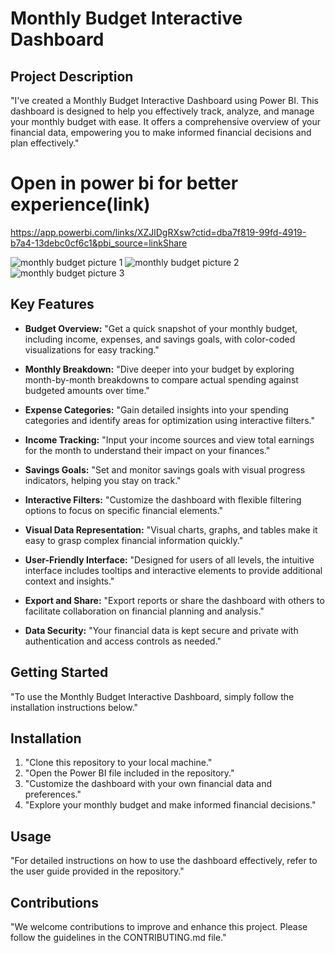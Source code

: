 # Monthly Budget Interactive Dashboard

## Project Description

"I've created a Monthly Budget Interactive Dashboard using Power BI. This dashboard is designed to help you effectively track, analyze, and manage your monthly budget with ease. It offers a comprehensive overview of your financial data, empowering you to make informed financial decisions and plan effectively."
# Open in power bi for better experience(link)
https://app.powerbi.com/links/XZJlDgRXsw?ctid=dba7f819-99fd-4919-b7a4-13debc0cf6c1&pbi_source=linkShare

![monthly budget picture 1](https://github.com/Umarashid/monthly_budget/assets/134784083/6190ca83-f058-45bd-83bd-7408676c1565)
![monthly budget picture 2](https://github.com/Umarashid/monthly_budget/assets/134784083/06501c30-ad23-4fb4-a931-67e7c0cc2813)
![monthly budget picture 3](https://github.com/Umarashid/monthly_budget/assets/134784083/3e03f099-872f-4e1d-807b-e06e844ac4e1)

## Key Features

- **Budget Overview:** "Get a quick snapshot of your monthly budget, including income, expenses, and savings goals, with color-coded visualizations for easy tracking."

- **Monthly Breakdown:** "Dive deeper into your budget by exploring month-by-month breakdowns to compare actual spending against budgeted amounts over time."

- **Expense Categories:** "Gain detailed insights into your spending categories and identify areas for optimization using interactive filters."

- **Income Tracking:** "Input your income sources and view total earnings for the month to understand their impact on your finances."

- **Savings Goals:** "Set and monitor savings goals with visual progress indicators, helping you stay on track."

- **Interactive Filters:** "Customize the dashboard with flexible filtering options to focus on specific financial elements."

- **Visual Data Representation:** "Visual charts, graphs, and tables make it easy to grasp complex financial information quickly."

- **User-Friendly Interface:** "Designed for users of all levels, the intuitive interface includes tooltips and interactive elements to provide additional context and insights."

- **Export and Share:** "Export reports or share the dashboard with others to facilitate collaboration on financial planning and analysis."

- **Data Security:** "Your financial data is kept secure and private with authentication and access controls as needed."

## Getting Started

"To use the Monthly Budget Interactive Dashboard, simply follow the installation instructions below."

## Installation

1. "Clone this repository to your local machine."
2. "Open the Power BI file included in the repository."
3. "Customize the dashboard with your own financial data and preferences."
4. "Explore your monthly budget and make informed financial decisions."

## Usage

"For detailed instructions on how to use the dashboard effectively, refer to the user guide provided in the repository."

## Contributions

"We welcome contributions to improve and enhance this project. Please follow the guidelines in the CONTRIBUTING.md file."
